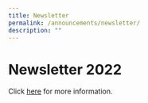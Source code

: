 ```yaml
---
title: Newsletter
permalink: /announcements/newsletter/
description: ""
---
```


# **Newsletter 2022**

Click [here](/files/MJS%20-%20Newsletter%202022.pdf) for more information.